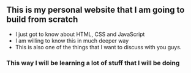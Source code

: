 ## This is my personal website that I am going to build from scratch
- I just got to know about HTML, CSS and JavaScript
- I am willing to know this in much deeper way
- This is also one of the things that I want to discuss with you guys.
### This way I will be learning a lot of stuff that I will be doing 
